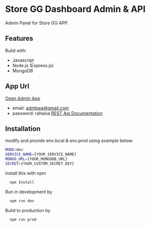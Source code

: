 
# Store GG Dashboard Admin & API

Admin Panel for Store GG APP.




## Features

Build with:
- Javascript
- Node.js (Express.js)
- MongoDB


## App Url

[Open Admin App](https://nada-bwa-store-gg.herokuapp.com/)
- email: admbwa@gmail.com
- password: rahasia
[REST Api Documentation](https://documenter.getpostman.com/view/10944704/UyxdLUdf)


## Installation

modify and provide env.local & env.prod using example below:
```bash
MODE=dev
SERVICE_NAME={YOUR_SERVICE_NAME}
MONGO_URL={YOUR_MONGODB_URL}
SECRET={YOUR_CUSTOM_SECRET_KEY}
```

Install this with npm

```bash
  npm Install
```

Run in development by

```bash
  npm run dev
```

Build to production by
```bash
  npm run prod
```
